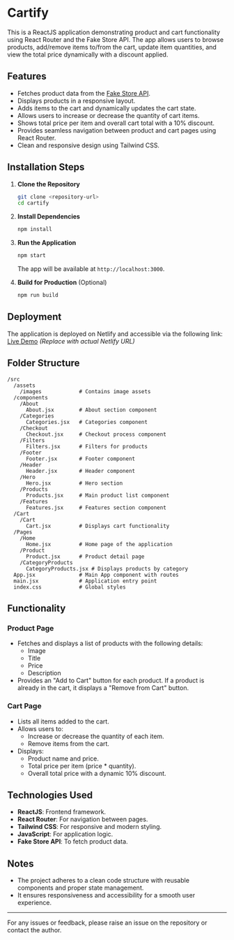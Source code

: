 # Cartify

This is a ReactJS application demonstrating product and cart functionality using React Router and the Fake Store API. The app allows users to browse products, add/remove items to/from the cart, update item quantities, and view the total price dynamically with a discount applied.

## Features

- Fetches product data from the [Fake Store API](https://fakestoreapi.com/).
- Displays products in a responsive layout.
- Adds items to the cart and dynamically updates the cart state.
- Allows users to increase or decrease the quantity of cart items.
- Shows total price per item and overall cart total with a 10% discount.
- Provides seamless navigation between product and cart pages using React Router.
- Clean and responsive design using Tailwind CSS.

## Installation Steps

1. **Clone the Repository**

   ```bash
   git clone <repository-url>
   cd cartify
   ```

2. **Install Dependencies**

   ```bash
   npm install
   ```

3. **Run the Application**

   ```bash
   npm start
   ```

   The app will be available at `http://localhost:3000`.

4. **Build for Production** (Optional)

   ```bash
   npm run build
   ```

## Deployment

The application is deployed on Netlify and accessible via the following link: [Live Demo](#) *(Replace with actual Netlify URL)*

## Folder Structure

```
/src
  /assets
    /images            # Contains image assets
  /components
    /About
      About.jsx        # About section component
    /Categories
      Categories.jsx   # Categories component
    /Checkout
      Checkout.jsx     # Checkout process component
    /Filters
      Filters.jsx      # Filters for products
    /Footer
      Footer.jsx       # Footer component
    /Header
      Header.jsx       # Header component
    /Hero
      Hero.jsx         # Hero section
    /Products
      Products.jsx     # Main product list component
    /Features
      Features.jsx     # Features section component
  /Cart
    /Cart
      Cart.jsx         # Displays cart functionality
  /Pages
    /Home
      Home.jsx         # Home page of the application
    /Product
      Product.jsx      # Product detail page
    /CategoryProducts
      CategoryProducts.jsx # Displays products by category
  App.jsx              # Main App component with routes
  main.jsx             # Application entry point
  index.css            # Global styles
```

## Functionality

### Product Page

- Fetches and displays a list of products with the following details:
  - Image
  - Title
  - Price
  - Description
- Provides an "Add to Cart" button for each product. If a product is already in the cart, it displays a "Remove from Cart" button.

### Cart Page

- Lists all items added to the cart.
- Allows users to:
  - Increase or decrease the quantity of each item.
  - Remove items from the cart.
- Displays:
  - Product name and price.
  - Total price per item (price * quantity).
  - Overall total price with a dynamic 10% discount.

## Technologies Used

- **ReactJS**: Frontend framework.
- **React Router**: For navigation between pages.
- **Tailwind CSS**: For responsive and modern styling.
- **JavaScript**: For application logic.
- **Fake Store API**: To fetch product data.

## Notes

- The project adheres to a clean code structure with reusable components and proper state management.
- It ensures responsiveness and accessibility for a smooth user experience.

---

For any issues or feedback, please raise an issue on the repository or contact the author.

